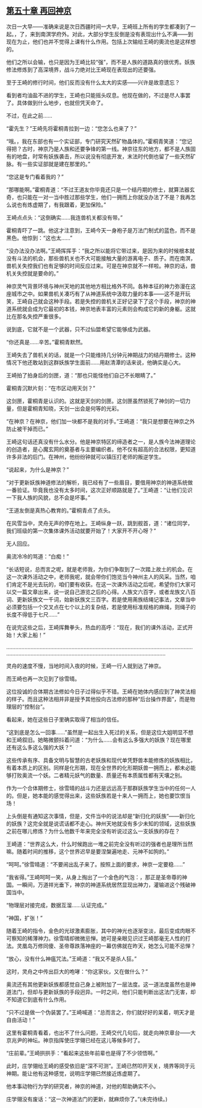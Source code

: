 ## [第五十章 再回神京](https://www.xxbiquge.com/11_11207/9124396.html)


  次日一大早——准确来说是次日西疆时间一大早，王崎班上所有的学生都凑到了一起。，了，来到南溟学府外。对此，大部分学生反倒是没有表现出什么不满——到现在为止，他们也并不觉得上课有什么作用。包括上次输给王崎的奧流也是这样想的。

  他们之所以会输，也只是因为王崎比较“强”，而不是人族的道路真的很优秀。妖族修法修炼到了高深境界，战斗力绝对比王崎现在表现出的还要强。

  至于王崎的修行时间，他们反而没有什么太大的实感——兴许是故意遗忘？

  看到者均油盐不进的学生，王崎也只能摇头叹息。他现在做的，不过是尽人事罢了。具体做到什么地步，也就但凭天命了。

  不过，在此之前……

  “霍先生？”王崎先将霍桐青拉到一边：“您怎么也来了？”

  “哦。，我在东部也有一个实证部，专门研究天然矿物晶体的。”霍桐青笑道：“您记得把？古时，神京乃是人族和还要争锋的第一线。神京往东的地方，都不是人族固有的地盘，时常有妖族袭击，所以说没有彻底开发，末法时代倒也留了一些天然矿脉。有一些实证部就是建在那里的。”

  “您这是专门看着我的？”

  “那哪能啊。”霍桐青道：“不过王道友你毕竟还只是一个结丹期的修士，就算法器玄奇，也只能在一对一当中胜过那些学生，他们一拥而上你就没办法了不是？我再怎么说也有炼虚期了，有我跟着，更加保险。”

  王崎点点头：“这倒确实……我连兽机关都没有带。”

  霍桐青吓了一跳。他这才注意到，王崎今天一身袍子是万法门制式的蓝色，而不是黑色。他惊到：“这也太……”

  “没办法没办法啊。”王崎挥挥手：“我之所以能将它带过来，是因为来的时候根本就没有斗法的机会，那些兽机关也不大可能接触大量的游离电子、质子。而在南溟，兽机关失控我们也有足够的时间反应过来。可是在神京就不一样啦。神京的话，兽机关失控就是要命的。”

  神京灵气背景环境与神州天地的其他地方相比格外不同。各种本征的神力弥漫在这座城市之中。如果兽机关凑巧有了从神道系统中汲取力量的本事——这不是开玩笑，王崎自己就会这种手段。若是失控的兽机关正好记录下了这个手段，神京的神道系统就会成为它最初的本钱，神京地表丰富的元素则会构成它的新的身躯。这就比在那名失控严重很多。

  说到底，它就不是一个武器，只不过仙盟希望它能够成为武器。

  “你还真是……辛苦。”霍桐青默然。

  王崎失去了兽机关的话，就是一个只能维持几分钟元神期战力的结丹期修士。这种情况下他还敢站到这群妖族学生面前……用赵清潭的话来说，他确实是心大。

  王崎拍了拍身后的剑匣，道：“那也只能怪他们自己不长眼睛了。”

  霍桐青沉默片刻：“在市区动用天剑？”

  这剑匣，霍桐青是认识的。这就是天剑的剑匣。这剑匣虽然锁死了神剑的一切力量，但是霍桐青知晓，天剑一出会是何等的光彩。

  “在神京？在神京，他们加一块都不是我的对手。”王崎道：“我只是想要在神京之外防止被干掉而已。”

  王崎这句话还真没有什么水分。他是神京特区的缔造者之一，是人族今法神道理论的创造者，是心魔玄网的奠基者与主要编织者。他不仅有超高的合法权限，更知道许多非法的后门。在神州，他纷纷钟就可以镇压打老师的叛逆学生。

  “说起来，为什么是神京？”

  “对于更新妖族神道修法的解析，我已经有了一些眉目，要借用神京的神道系统做一番验证。毕竟我也没有太多时间，这次正好顺路就是了。”王崎道：“让他们见识一下我人族的风貌，总不会是坏事。”

  “王道友倒是真热心教育的。”霍桐青点了点头。

  在风雪当中，灵舟无声的停在地上。王崎纵身一跃，跳到舰首，道：“诸位同学，我们班级的第一次集体课外活动就要开始了！大家开不开心呀？”

  无人回应。

  奥流冷冷的骂道：“白痴！”

  “长话短说，总而言之呢，就是老师我，为你们争取到了一次踏上故土的机会。在这一次课外活动之中，老师我呢，就会带你们饱览当今神州主人的风采。当然，咱们肯定不是光去玩的，咱们要有收获。在这一次课外活动之后呢，希望你们大家可以交一篇文章出来，说一说自己游览之后的心得。人族文六百字，或者龙族文八百词、更新妖族文一千词，始新妖族文三百字。若是使用萳族结绳记事法，文章当中必须要包括一个交叉点在七个以上的复杂结，若是使用标准规格的麻绳，则绳子的长度不得低于七尺……”

  在说完这些之后，王崎挥舞拳头，热血的高呼：“现在，我们的课外活动，正式开始！大家上船！”

  …………………………………………………………………………………………………………………………………………………………………………………………………………

  灵舟的速度不慢，当地时间入夜的时候，王崎一行人就到达了神京。

  而王崎也再一次见到了徐雪晴。

  这位投诚的合体期古法修如今日子过得似乎不错。王崎在她体内感应到了神灵法相的样子。而且这种法相并非是授予其他投向古法修的那种“后台操作界面”，而是物理层的“控制台”。

  看起来，她在这些日子里确实取得了相当的信任。

  “这到底是怎么一回事……”虽然是一起出生入死过的关系，但是这位大姐明显不想和王崎叙旧。她略微颤抖着问道：“为什么……会有这么多强大的妖族？现在哪里还有这么多这么强的大妖？”

  这些传承有序、具备文明与智慧的古老妖族和现代单凭野兽本能修炼的妖族相比，有着本质上的区别。同样是化形期，现在全世界的化形期妖兽一拥而上，都未必能够打败奥流一个妖。二者精元妖气的数量、质量还有本质属性都有天壤之别。

  作为一个合体期修士，徐雪晴的战斗力还是远远高于那群妖族学生当中的任何一人的。但是，她本能的感觉得出来，这些妖族若是十来人一拥而上，她也要饮恨当场！

  上头倒是有通知这次事情，但是，文件当中的说法却是“新归化的妖族”——新归化的妖族？这完全就是说谎话都不走心。神州天地就没有多少未知的领域，这些妖族之前在哪儿修炼？为什么他数千年来完全没有听说过这么一支妖族的存在？

  王崎道：“世界这么大，什么时候跑出一堆之前完全没有听过的强者也是理所当然嘛。随着时间的推移，这个世界迟早是要涅槃遍地走、元神不如狗的。”

  “呵呵。”徐雪晴道：“不要闹出乱子来了。按照上面的要求，神京一定要稳……”

  “我省得。”王崎呵呵一笑，从身上掏出了一个金色的气泡：，那正是圣帝尊的神国。一瞬间，万道祥光垂下，神京的神道系统居然显现出神力，灌输进这个残破神国当中。

  “物理层对接完成，数据互溜……认证完成。”

  “神国，扩张！”

  随着王崎的指令，金色的光球激素膨胀，其中的神光也逐渐变淡，最后变成肉眼不可察知的稀薄神力。徐雪晴却微微忌惮。她可是亲眼见识过王崎那毫无人性的打法。灵凰岛万修同傻、圣帝尊跌落神座的一幕仿佛就在昨天，她怎么可能不忌惮？

  “放心，没有什么神瘟咒法。”王崎道：“我又不是杀人狂。”

  这时，灵舟之中传出巨大的咆哮：“你这家伙，又在做什么？”

  奥流还有其他更新妖族都感觉自己身上被附加了一层法度。这一道法度虽然也是神道法门，但却与更新妖族的手段迥异。一时之间，他们只能判断出这法门无害，却不知道它到底有什么作用。

  “只不过是做一个伪装罢了。”王崎喊道：“总而言之，你们就好好的呆着，明天才是自由活动！”

  这里有霍桐青看着，也出不了什么问题，王崎交代几句后，就走向神京章台——大京兆尹的神坛。神京指挥使庄学翎已经在这儿等候多时了。

  “庄前辈。”王崎拱拱手：“看起来这些年前辈也是得了不少领悟啊。”

  此时，庄学翎给王崎的感受依旧是“深不可测”。王崎已然叩开天关，境界等同于元神期。能让他有这种感觉，说明庄学翎已然接近炼虚期了。

  他本事动物行为学的研究者，神京的神道，对他的帮助确实不小。

  庄学翎没有废话：“这一次神道法门的更新，就麻烦你了。”(未完待续。)
